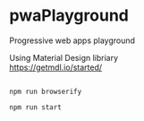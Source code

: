 # pwaPlayground
Progressive web apps playground  

Using Material Design libriary  
https://getmdl.io/started/

<code>
npm run browserify  <br/>
npm run start  
</code>
